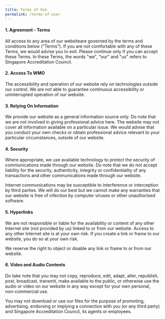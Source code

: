 ```yaml
---
title: Terms of Use
permalink: /terms-of-use/
---
```



#### 1. Agreement - Terms  
All access to any area of our websiteare governed by the terms and conditions below ("Terms"). If you are not comfortable with any of these Terms, we would advise you to exit. Please continue only if you can accept these Terms.  In these Terms, the words "we", "our" and "us" refers to Singapore Accreditation Council.

#### 2. Access To WMO  
The accessibility and operation of our website rely on technologies outside our control. We are not able to guarantee continuous accessibility or uninterrupted operation of our website.

#### 3. Relying On Information  
We provide our website as a general information source only. Do note that we are not involved in giving professional advice here. The website may not cover all information available on a particular issue. We would advise that you conduct your own checks or obtain professional advice relevant to your particular circumstances, outside of our website.

#### 4. Security  
Where appropriate, we use available technology to protect the security of communications made through our website. Do note that we do not accept liability for the security, authenticity, integrity or confidentiality of any transactions and other communications made through our website. 

Internet communications may be susceptible to interference or interception by third parties. We will do our best but we cannot make any warranties that our website is free of infection by computer viruses or other unauthorised software.

#### 5. Hyperlinks  
We are not responsible or liable for the availability or content of any other Internet site (not provided by us) linked to or from our website. Access to any other Internet site is at your own risk. If you create a link or frame to our website, you do so at your own risk.  

We reserve the right to object or disable any link or frame to or from our website.

#### 6. Video and Audio Contents  
Do take note that you may not copy, reproduce, edit, adapt, alter, republish, post, broadcast, transmit, make available to the public, or otherwise use the audio or video on our website in any way except for your own personal, non-commercial use.  

You may not download or use our files for the purpose of promoting, advertising, endorsing or implying a connection with you (or any third party) and Singapore Accreditation Council, its agents or employees.


